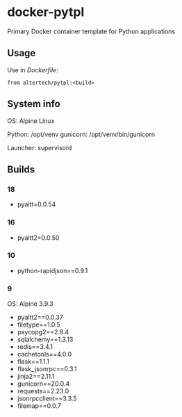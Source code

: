 # docker-pytpl

Primary Docker container template for Python applications

## Usage

Use in *Dockerfile*:

```
from altertech/pytpl:<build>
```

## System info

OS: Alpine Linux

Python: /opt/venv
gunicorn: /opt/venv/bin/gunicorn

Launcher: supervisord

## Builds

### 18

* pyaltt=0.0.54

### 16

* pyaltt2=0.0.50

### 10

* python-rapidjson==0.9.1

### 9

OS: Alpine 3.9.3

* pyaltt2==0.0.37
* filetype==1.0.5
* psycopg2==2.8.4
* sqlalchemy==1.3.13
* redis==3.4.1
* cachetools==4.0.0
* flask==1.1.1
* flask_jsonrpc==0.3.1
* jinja2==2.11.1
* gunicorn==20.0.4
* requests==2.23.0
* jsonrpcclient==3.3.5
* filemap==0.0.7
